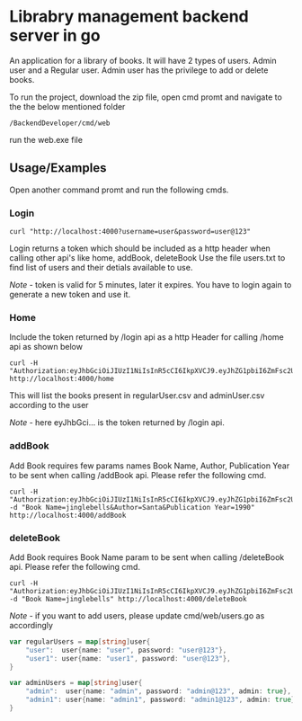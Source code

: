 
# Librabry management backend server in go
An application for a library of books. It will have 2 types of users. Admin user and a Regular user.
Admin user has the privilege to add or delete books.



To run the project, download the zip file, open cmd promt and navigate to the the below mentioned folder

```
/BackendDeveloper/cmd/web
```
run the web.exe file






## Usage/Examples
Open another command promt and run the following cmds.

### Login 
```
curl "http://localhost:4000?username=user&password=user@123"
```
Login returns a token which should be included as a http header when calling other api's like home, addBook, deleteBook
Use  the file users.txt to find list of users and their detials available to use. 


*Note* - token is valid for 5 minutes, later it expires. You have to login again to generate a new token and use it.

### Home
Include the token returned by /login api as a http Header for calling /home api as shown below

```
curl -H "Authorization:eyJhbGciOiJIUzI1NiIsInR5cCI6IkpXVCJ9.eyJhZG1pbiI6ZmFsc2UsImV4cCI6MTcxNTE1ODU5MiwicGFzc3dvcmQiOiJ1c2VyQDEyMyIsInVzZXJuYW1lIjoidXNlciJ9.V7dPVFCXY7M0Nb1QhdJIIUmePxGvBUc9HyXFqwl0Ssw" http://localhost:4000/home
```

This will list the books present in regularUser.csv  and adminUser.csv according to the user

*Note* - here eyJhbGci... is the token returned by /login api.

### addBook
Add Book requires few params names Book Name, Author, Publication Year to be sent when calling /addBook api. 
Please refer the following cmd.

```
curl -H "Authorization:eyJhbGciOiJIUzI1NiIsInR5cCI6IkpXVCJ9.eyJhZG1pbiI6ZmFsc2UsImV4cCI6MTcxNTE1ODU5MiwicGFzc3dvcmQiOiJ1c2VyQDEyMyIsInVzZXJuYW1lIjoidXNlciJ9.V7dPVFCXY7M0Nb1QhdJIIUmePxGvBUc9HyXFqwl0Ssw" -d "Book Name=jinglebells&Author=Santa&Publication Year=1990" http://localhost:4000/addBook

```
### deleteBook
Add Book requires  Book Name param to be sent when calling /deleteBook api. 
Please refer the following cmd.
```
curl -H "Authorization:eyJhbGciOiJIUzI1NiIsInR5cCI6IkpXVCJ9.eyJhZG1pbiI6ZmFsc2UsImV4cCI6MTcxNTE1ODU5MiwicGFzc3dvcmQiOiJ1c2VyQDEyMyIsInVzZXJuYW1lIjoidXNlciJ9.V7dPVFCXY7M0Nb1QhdJIIUmePxGvBUc9HyXFqwl0Ssw" -d "Book Name=jinglebells" http://localhost:4000/deleteBook

```


*Note* - if you want to add users, please update cmd/web/users.go as accordingly

```go
var regularUsers = map[string]user{
	"user":  user{name: "user", password: "user@123"},
	"user1": user{name: "user1", password: "user@123"},
}

var adminUsers = map[string]user{
	"admin":  user{name: "admin", password: "admin@123", admin: true},
	"admin1": user{name: "admin1", password: "admin1@123", admin: true},
}
```



